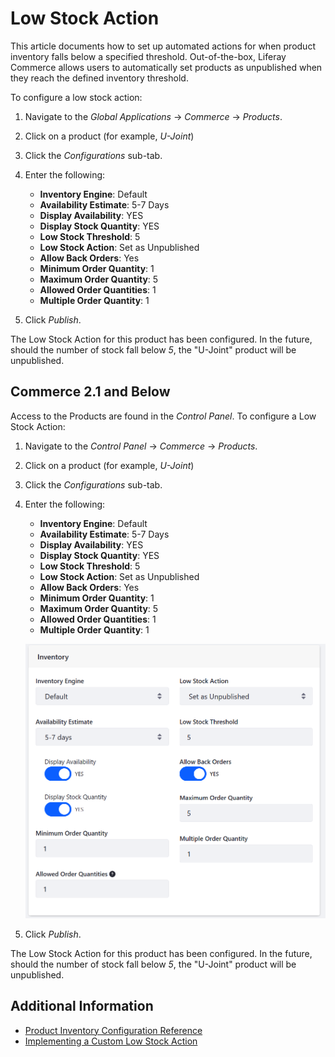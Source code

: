 # Low Stock Action

This article documents how to set up automated actions for when product inventory falls below a specified threshold. Out-of-the-box, Liferay Commerce allows users to automatically set products as unpublished when they reach the defined inventory threshold.

To configure a low stock action:

1. Navigate to the _Global Applications_ → _Commerce_ → _Products_.
1. Click on a product (for example, _U-Joint_)
1. Click the _Configurations_ sub-tab.
1. Enter the following:

    - **Inventory Engine**: Default
    - **Availability Estimate**: 5-7 Days
    - **Display Availability**: YES
    - **Display Stock Quantity**: YES
    - **Low Stock Threshold**: 5
    - **Low Stock Action**: Set as Unpublished
    - **Allow Back Orders**: Yes
    - **Minimum Order Quantity**: 1
    - **Maximum Order Quantity**: 5
    - **Allowed Order Quantities**: 1
    - **Multiple Order Quantity**: 1

1. Click _Publish_.

The Low Stock Action for this product has been configured. In the future, should the number of stock fall below _5_, the "U-Joint" product will be unpublished.

## Commerce 2.1 and Below

Access to the Products are found in the _Control Panel_. To configure a Low Stock Action:

1. Navigate to the _Control Panel_ → _Commerce_ → _Products_.
1. Click on a product (for example, _U-Joint_)
1. Click the _Configurations_ sub-tab.
1. Enter the following:

    - **Inventory Engine**: Default
    - **Availability Estimate**: 5-7 Days
    - **Display Availability**: YES
    - **Display Stock Quantity**: YES
    - **Low Stock Threshold**: 5
    - **Low Stock Action**: Set as Unpublished
    - **Allow Back Orders**: Yes
    - **Minimum Order Quantity**: 1
    - **Maximum Order Quantity**: 5
    - **Allowed Order Quantities**: 1
    - **Multiple Order Quantity**: 1

    ![Product Configuration for Low Stock Action](./low-stock-action/images/01.png)

1. Click _Publish_.

The Low Stock Action for this product has been configured. In the future, should the number of stock fall below _5_, the "U-Joint" product will be unpublished.

## Additional Information

-   [Product Inventory Configuration Reference](./product-inventory-configuration-reference.md)
-   [Implementing a Custom Low Stock Action](../../developer-guide/tutorials/implementing-a-custom-low-stock-activity.md)
